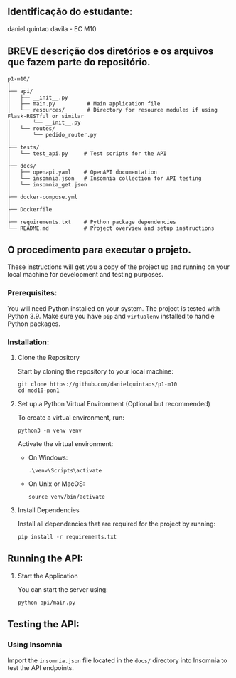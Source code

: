 ## Identificação do estudante: 
daniel quintao davila - EC M10

## BREVE descrição dos diretórios e os arquivos que fazem parte do repositório. 
```
p1-m10/
│
├── api/
│   ├── __init__.py
│   ├── main.py          # Main application file
│   └── resources/       # Directory for resource modules if using Flask-RESTful or similar
│       └── __init__.py
│   └── routes/
│       └── pedido_router.py
│
├── tests/
│   └── test_api.py     # Test scripts for the API
│
├── docs/
│   ├── openapi.yaml    # OpenAPI documentation
│   └── insomnia.json   # Insomnia collection for API testing
│   └── insomnia_get.json
│
├── docker-compose.yml
│
├── Dockerfile
│
├── requirements.txt    # Python package dependencies
└── README.md           # Project overview and setup instructions
```

## O procedimento para executar o projeto.

These instructions will get you a copy of the project up and running on your local machine for development and testing purposes.

### Prerequisites:

You will need Python installed on your system. The project is tested with Python 3.9. Make sure you have `pip` and `virtualenv` installed to handle Python packages.

### Installation:

1. Clone the Repository

   Start by cloning the repository to your local machine:
   ```
   git clone https://github.com/danielquintaos/p1-m10
   cd mod10-pon1
   ```

2. Set up a Python Virtual Environment (Optional but recommended)

   To create a virtual environment, run:
   ```
   python3 -m venv venv
   ```
   Activate the virtual environment:
   - On Windows:
     ```
     .\venv\Scripts\activate
     ```
   - On Unix or MacOS:
     ```
     source venv/bin/activate
     ```

3. Install Dependencies

   Install all dependencies that are required for the project by running:
   ```
   pip install -r requirements.txt
   ```

## Running the API:

1. Start the Application

   You can start the server using:
   ```
   python api/main.py
   ```


## Testing the API:

### Using Insomnia

   Import the `insomnia.json` file located in the `docs/` directory into Insomnia to test the API endpoints.
